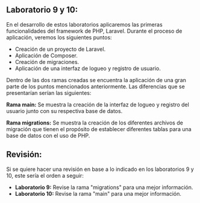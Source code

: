 ## Laboratorio 9 y 10: 
En el desarrollo de estos laboratorios aplicaremos las primeras funcionalidades del framework de PHP, Laravel.
Durante el proceso de aplicación, veremos los siguientes puntos: 
- Creación de un proyecto de Laravel.
- Aplicación de Composer.
- Creación de migraciones.
- Aplicación de una interfaz de logueo y registro de usuario.

Dentro de las dos ramas creadas se encuentra la aplicación de una gran parte de los puntos mencionados anteriormente. 
Las diferencias que se presentarían serían las siguientes:

**Rama main:** Se muestra la creación de la interfaz de logueo y registro del usuario junto con su respectiva base de datos.

**Rama migrations:** Se muestra la creación de los diferentes archivos de migración que tienen el propósito
de establecer diferentes tablas para una base de datos con el uso de PHP.

## Revisión:
Si se quiere hacer una revisión en base a lo indicado en los laboratorios 9 y 10, este sería el orden a seguir:
- **Laboratorio 9:** Revise la rama "migrations" para una mejor información.
- **Laboratorio 10:** Revise la rama "main" para una mejor información.
